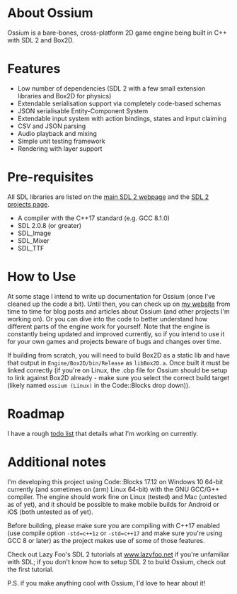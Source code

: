 # About Ossium
Ossium is a bare-bones, cross-platform 2D game engine being built in C++ with SDL 2 and Box2D.

# Features
* Low number of dependencies (SDL 2 with a few small extension libraries and Box2D for physics)
* Extendable serialisation support via completely code-based schemas
* JSON serialisable Entity-Component System
* Extendable input system with action bindings, states and input claiming
* CSV and JSON parsing
* Audio playback and mixing
* Simple unit testing framework
* Rendering with layer support

# Pre-requisites
All SDL libraries are listed on the [main SDL 2 webpage](https://www.libsdl.org/download-2.0.php) and the [SDL 2 projects page](https://www.libsdl.org/projects).
* A compiler with the C++17 standard (e.g. GCC 8.1.0)
* SDL 2.0.8 (or greater)
* SDL_Image
* SDL_Mixer
* SDL_TTF

# How to Use

At some stage I intend to write up documentation for Ossium (once I've cleaned up the code a bit). Until then, you can check up on [my website](https://timlanesoftware.com) from time to time for blog posts and articles about Ossium (and other projects I'm working on). Or you can dive into the code to better understand how different parts of the engine work for yourself. Note that the engine is constantly being updated and improved currently, so if you intend to use it for your own games and projects beware of bugs and changes over time.

If building from scratch, you will need to build Box2D as a static lib and have that output in `Engine/Box2D/bin/Release` as `libBox2D.a`. Once built it must be linked correctly (if you're on Linux, the .cbp file for Ossium should be setup to link against Box2D already - make sure you select the correct build target (likely named `ossium (Linux)` in the Code::Blocks drop down)).

# Roadmap
I have a rough [todo list](https://github.com/SpectralCascade/Ossium/wiki/Todo) that details what I'm working on currently.

# Additional notes
I'm developing this project using Code::Blocks 17.12 on Windows 10 64-bit currently (and sometimes on (arm) Linux 64-bit)
with the GNU GCC/G++ compiler. The engine should work fine on Linux (tested) and Mac (untested as of yet), and it should be possible to make mobile builds for Android or iOS (both untested as of yet).

Before building, please make sure you are compiling with C++17 enabled (use compile option `-std=c++1z` or `-std=c++17` and make sure you're using GCC 8 or later) as the project makes use of some of those features.

Check out Lazy Foo's SDL 2 tutorials at www.lazyfoo.net if you're unfamiliar with SDL; if you don't know how to setup SDL 2 to build Ossium, check out the first tutorial.

P.S. if you make anything cool with Ossium, I'd love to hear about it!

